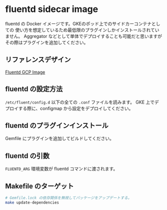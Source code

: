 # fluentd sidecar image
fluentd の Docker イメージです。GKEのポッド上でのサイドカーコンテナとしての
使い方を想定しているため最低限のプラグインしかインストールされていません。
Aggregator などとして単体でデプロイすることも可能だと思いますがその際はプラグインを追加してください。

## リファレンスデザイン
[Fluentd GCP Image](https://github.com/GoogleCloudPlatform/k8s-stackdriver/tree/master/fluentd-gcp-image)

## fluentd の設定方法
`/etc/fluent/config.d` 以下の全ての `.conf` ファイルを読みます。
GKE 上でデプロイする際に、configmap から設定をデプロイしてください。

## fluentd のプラグインインストール
Gemfile にプラグインを追加してビルドしてください。

## fluentd の引数
`FLUENTD_ARG` 環境変数が fluentd コマンドに渡されます。

## Makefile のターゲット
```bash
# Gemfile.lock の依存関係を無視してパッケージをアップデートする。
make update-dependencies
```
